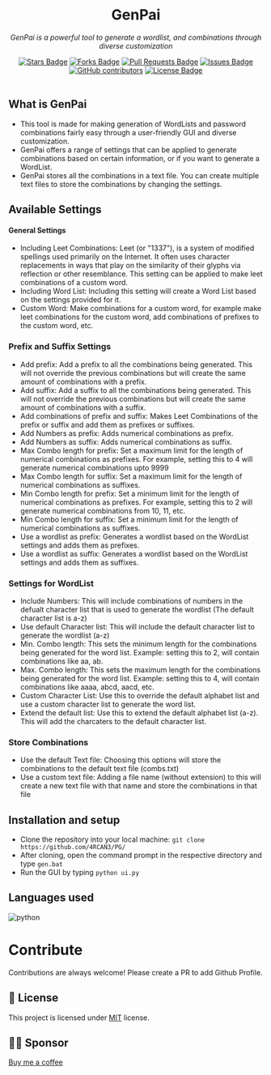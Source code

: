 <h1 align="center">GenPai</h1>
<p align="center"><i>GenPai is a powerful tool to generate a wordlist, and combinations through diverse customization</i></p>
<div align="center">
  <a href="https://github.com/4RCAN3/GenPai/stargazers"><img src="https://img.shields.io/github/stars/4RCAN3/GenPai" alt="Stars Badge"/></a>
<a href="https://github.com/4RCAN3/GenPai/network/members"><img src="https://img.shields.io/github/forks/4RCAN3/GenPai" alt="Forks Badge"/></a>
<a href="https://github.com/4RCAN3/GenPai/pulls"><img src="https://img.shields.io/github/issues-pr/4RCAN3/GenPai" alt="Pull Requests Badge"/></a>
<a href="https://github.com/4RCAN3/GenPai/issues"><img src="https://img.shields.io/github/issues/4RCAN3/GenPai" alt="Issues Badge"/></a>
<a href="https://github.com/4RCAN3/GenPai/graphs/contributors"><img alt="GitHub contributors" src="https://img.shields.io/github/contributors/4RCAN3/GenPai?color=2b9348"></a>
<a href="https://github.com/4RCAN3/GenPai/blob/master/LICENSE"><img src="https://img.shields.io/github/license/4RCAN3/GenPai?color=2b9348" alt="License Badge"/></a>
</div>
<br>


## What is GenPai
  - This tool is made for making generation of WordLists and password combinations fairly easy through a user-friendly GUI and diverse customization. 
  - GenPai offers a range of settings that can be applied to generate combinations based on certain information, or if you want to generate a WordList. 
  - GenPai stores all the combinations in a text file. You can create multiple text files to store the combinations by changing the settings. 


## Available Settings 

#### General Settings

- Including Leet Combinations: Leet (or "1337"), is a system of modified spellings used primarily on the Internet. It often uses character replacements in ways that play on the similarity of their glyphs via reflection or other resemblance. This setting can be applied to make leet combinations of a custom word.
- Including Word List: Including this setting will create a Word List based on the settings provided for it.
- Custom Word: Make combinations for a custom word, for example make leet combinations for the custom word, add combinations of prefixes to the custom word, etc. 

### Prefix and Suffix Settings

- Add prefix: Add a prefix to all the combinations being generated. This will not override the previous combinations but will create the same amount of combinations with a prefix. 
- Add suffix: Add a suffix to all the combinations being generated. This will not override the previous combinations but will create the same amount of combinations with a suffix. 
- Add combinations of prefix and suffix: Makes Leet Combinations of the prefix or suffix and add them as prefixes or suffixes. 
- Add Numbers as prefix: Adds numerical combinations as prefix. 
- Add Numbers as suffix: Adds numerical combinations as suffix.
- Max Combo length for prefix: Set a maximum limit for the length of numerical combinations as prefixes. For example, setting this to 4 will generate numerical combinations upto 9999
- Max Combo length for suffix: Set a maximum limit for the length of numerical combinations as suffixes. 
- Min Combo length for prefix: Set a minimum limit for the length of numerical combinations as prefixes. For example, setting this to 2 will generate numerical combinations from 10, 11, etc. 
- Min Combo length for suffix: Set a minimum limit for the length of numerical combinations as suffixes. 
- Use a wordlist as prefix: Generates a wordlist based on the WordList settings and adds them as prefixes. 
- Use a wordlist as suffix: Generates a wordlist based on the WordList settings and adds them as suffixes. 

### Settings for WordList

- Include Numbers: This will include combinations of numbers in the defualt character list that is used to generate the wordlist (The default character list is a-z)
- Use default Character list: This will include the default character list to generate the wordlist (a-z)
- Min. Combo length: This sets the minimum length for the combinations being generated for the word list. Example: setting this to 2, will contain combinations like aa, ab. 
- Max. Combo length: This sets the maximum length for the combinations being generated for the word list. Example: setting this to 4, will contain combinations like aaaa, abcd, aacd, etc.
- Custom Character List: Use this to override the default alphabet list and use a custom character list to generate the word list. 
- Extend the default list: Use this to extend the default alphabet list (a-z). This will add the charcaters to the default character list. 

### Store Combinations

- Use the default Text file: Choosing this options will store the combinations to the default text file (combs.txt)
- Use a custom text file: Adding a file name (without extension) to this will create a new text file with that name and store the combinations in that file


## Installation and setup

- Clone the repository into your local machine: `git clone https://github.com/4RCAN3/PG/`
- After cloning, open the command prompt in the respective directory and type `gen.bat`
- Run the GUI by typing `python ui.py`

## Languages used

<img src = "https://img.shields.io/badge/python%20-%236C0101.svg?style=for-the-badge&logo=python&logoColor=white" alt="python"/>

# Contribute

Contributions are always welcome! Please create a PR to add Github Profile.

## :pencil: License

This project is licensed under [MIT](https://opensource.org/licenses/MIT) license.

## :man_astronaut: Sponsor

[Buy me a coffee](https://ko-fi.com/arc4n3)
